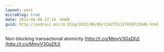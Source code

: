 ```yaml
---
layout: post
microblog: true
date: 2013-06-06 17:14 -0400
guid: http://padraic.micro.blog/2013/06/06/t342751327639715840.html
---
```

Non-blocking transactional atomicity [http://t.co/MmvV3GsDfJ](http://t.co/MmvV3GsDfJ)
